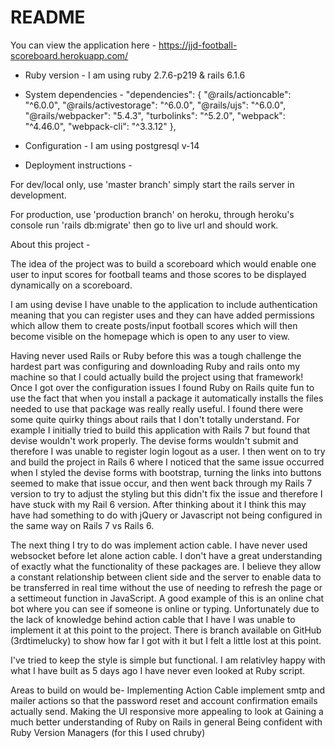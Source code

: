 # README

You can view the application here - https://jjd-football-scoreboard.herokuapp.com/

* Ruby version - 
I am using ruby 2.7.6-p219 & rails 6.1.6

* System dependencies - 
"dependencies": {
    "@rails/actioncable": "^6.0.0",
    "@rails/activestorage": "^6.0.0",
    "@rails/ujs": "^6.0.0",
    "@rails/webpacker": "5.4.3",
    "turbolinks": "^5.2.0",
    "webpack": "^4.46.0",
    "webpack-cli": "^3.3.12"
  },

* Configuration - 
I am using postgresql v-14

* Deployment instructions - 

For dev/local only, use 'master branch' simply start the rails server in development. 

For production, use 'production branch' on heroku, through heroku's console run 'rails db:migrate' then go to live url and should work. 

About this project - 

The idea of the project was to build a scoreboard which would enable one user to input scores for football teams and those scores to be displayed dynamically on a scoreboard. 

I am using devise I have unable to the application to include authentication meaning that you can register uses and they can have added permissions which allow them to create posts/input football scores which will then become visible on the homepage which is open to any user to view.

Having never used Rails or Ruby before this was a tough challenge the hardest part was configuring and downloading Ruby and rails onto my machine so that I could actually build the project using that framework!  Once I got over the configuration issues I found Ruby on Rails quite fun to use the fact that when you install a package it automatically installs the files needed to use that package was really really useful.  I found there were some quite quirky things about rails that I don't totally understand.  For example I initially tried to build this application with Rails 7 but found that devise wouldn't work properly. The devise forms wouldn't submit and therefore I was unable to register login logout as a user.  I then went on to try and build the project in Rails 6 where I noticed that the same issue occurred when I styled the devise forms with bootstrap, turning the links into buttons seemed to make that issue occur, and then went back through my Rails 7 version to try to adjust the styling but this didn't fix the issue and therefore I have stuck with my Rail 6 version. After thinking about it I think this may have had something to do with jQuery or Javascript not being configured in the same way on Rails 7 vs Rails 6.

The next thing I try to do was implement action cable. I have never used websocket before let alone action cable.  I don't have a great understanding of exactly what the functionality of these packages are. I believe they allow a constant relationship between client side and the server to enable data to be transferred in real time without the use of needing to refresh the page or a settimeout function in JavaScript. A good example of this is an online chat bot where you can see if someone is online or typing.  Unfortunately due to the lack of knowledge behind action cable that I have I was unable to implement it at this point to the project.
There is branch available on GitHub (3rdtimelucky) to show how far I got with it but I felt a little lost at this point.  

I've tried to keep the style is simple but functional. I am relativley happy with what I have built as 5 days ago I have never even looked at Ruby script. 

Areas to build on would be- 
Implementing Action Cable
implement smtp and mailer actions so that the password reset and account confirmation emails actually send. 
Making the UI responsive more appealing to look at
Gaining a much better understanding of Ruby on Rails in general
Being confident with Ruby Version Managers (for this I used chruby)

